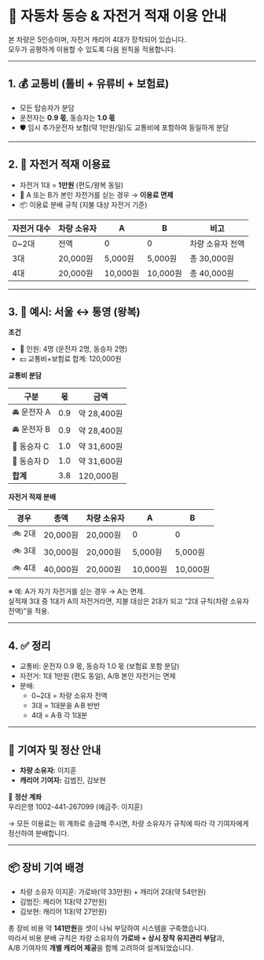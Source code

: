 # 🚗 자동차 동승 & 자전거 적재 이용 안내

본 차량은 5인승이며, 자전거 캐리어 4대가 장착되어 있습니다.  
모두가 공평하게 이용할 수 있도록 다음 원칙을 적용합니다.  

---

## 1. 💰 교통비 (톨비 + 유류비 + 보험료)
- 모든 탑승자가 분담
- 운전자는 **0.9 몫**, 동승자는 **1.0 몫**
- 🛡️ 임시 추가운전자 보험(약 1만원/일)도 교통비에 포함하여 동일하게 분담

---

## 2. 🚴 자전거 적재 이용료
- 자전거 1대 = **1만원** (편도/왕복 동일)
- 🙅 A 또는 B가 본인 자전거를 싣는 경우 → **이용료 면제**
- 📦 이용료 분배 규칙 (지불 대상 자전거 기준)

| 자전거 대수 | 차량 소유자 | A | B | 비고 |
|-------------|-------------|---|---|------|
| 0~2대       | 전액        | 0 | 0 | 차량 소유자 전액 |
| 3대         | 20,000원    | 5,000원 | 5,000원 | 총 30,000원 |
| 4대         | 20,000원    | 10,000원 | 10,000원 | 총 40,000원 |

---

## 3. 📝 예시: 서울 ↔ 통영 (왕복)

**조건**  
- 👥 인원: 4명 (운전자 2명, 동승자 2명)  
- 💵 교통비+보험료 합계: 120,000원  

**교통비 분담**  

| 구분 | 몫 | 금액 |
|------|----|------|
| 🚘 운전자 A | 0.9 | 약 28,400원 |
| 🚘 운전자 B | 0.9 | 약 28,400원 |
| 👤 동승자 C | 1.0 | 약 31,600원 |
| 👤 동승자 D | 1.0 | 약 31,600원 |
| **합계** | 3.8 | 120,000원 |

**자전거 적재 분배**  

| 경우 | 총액 | 차량 소유자 | A | B |
|------|------|-------------|---|---|
| 🚲 2대 | 20,000원 | 20,000원 | 0 | 0 |
| 🚲 3대 | 30,000원 | 20,000원 | 5,000원 | 5,000원 |
| 🚲 4대 | 40,000원 | 20,000원 | 10,000원 | 10,000원 |

※ 예: A가 자기 자전거를 싣는 경우 → A는 면제.  
   실적재 3대 중 1대가 A의 자전거라면, 지불 대상은 2대가 되고 “2대 규칙(차량 소유자 전액)”을 적용.

---

## 4. ✅ 정리
- 교통비: 운전자 0.9 몫, 동승자 1.0 몫 (보험료 포함 분담)  
- 자전거: 1대 1만원 (편도 동일), A/B 본인 자전거는 면제  
- 분배:  
  - 0~2대 = 차량 소유자 전액  
  - 3대 = 1대분을 A·B 반반  
  - 4대 = A·B 각 1대분  

---

## 👥 기여자 및 정산 안내

- **차량 소유자:** 이지훈  
- **캐리어 기여자:** 김범진, 김보현  

🚩 **정산 계좌**  
우리은행 1002-441-267099 (예금주: 이지훈)  

→ 모든 이용료는 위 계좌로 송금해 주시면, 차량 소유자가 규칙에 따라 각 기여자에게 정산하여 분배합니다.

---

## 📦 장비 기여 배경

- 차량 소유자 이지훈: 가로바(약 33만원) + 캐리어 2대(약 54만원)  
- 김범진: 캐리어 1대(약 27만원)  
- 김보현: 캐리어 1대(약 27만원)  

총 장비 비용 약 **141만원**을 셋이 나눠 부담하여 시스템을 구축했습니다.  
따라서 비용 분배 규칙은 차량 소유자의 **가로바 + 상시 장착 유지관리 부담**과,  
A/B 기여자의 **개별 캐리어 제공**을 함께 고려하여 설계되었습니다.